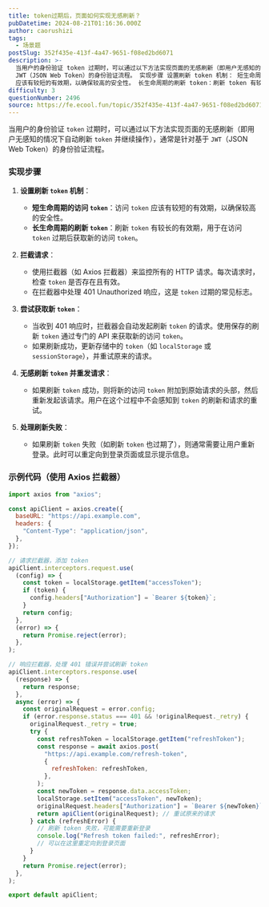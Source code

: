 ```yaml
---
title: token过期后，页面如何实现无感刷新？
pubDatetime: 2024-08-21T01:16:36.000Z
author: caorushizi
tags:
  - 场景题
postSlug: 352f435e-413f-4a47-9651-f08ed2bd6071
description: >-
  当用户的身份验证 token 过期时，可以通过以下方法实现页面的无感刷新（即用户无感知的情况下自动刷新 token 并继续操作），通常是针对基于
  JWT（JSON Web Token）的身份验证流程。 实现步骤 设置刷新 token 机制： 短生命周期的访问 token：访问 token
  应该有较短的有效期，以确保较高的安全性。 长生命周期的刷新 token：刷新 token 有较长的有效期，用于
difficulty: 3
questionNumber: 2496
source: https://fe.ecool.fun/topic/352f435e-413f-4a47-9651-f08ed2bd6071
---
```


当用户的身份验证 `token` 过期时，可以通过以下方法实现页面的无感刷新（即用户无感知的情况下自动刷新 `token` 并继续操作），通常是针对基于 `JWT`（JSON Web Token）的身份验证流程。

### 实现步骤

1. **设置刷新 `token` 机制**：

   - **短生命周期的访问 `token`**：访问 `token` 应该有较短的有效期，以确保较高的安全性。
   - **长生命周期的刷新 `token`**：刷新 `token` 有较长的有效期，用于在访问 `token` 过期后获取新的访问 `token`。

2. **拦截请求**：

   - 使用拦截器（如 Axios 拦截器）来监控所有的 HTTP 请求。每次请求时，检查 `token` 是否存在且有效。
   - 在拦截器中处理 401 Unauthorized 响应，这是 `token` 过期的常见标志。

3. **尝试获取新 `token`**：

   - 当收到 401 响应时，拦截器会自动发起刷新 `token` 的请求。使用保存的刷新 `token` 通过专门的 API 来获取新的访问 `token`。
   - 如果刷新成功，更新存储中的 `token`（如 `localStorage` 或 `sessionStorage`），并重试原来的请求。

4. **无感刷新 `token` 并重发请求**：

   - 如果刷新 `token` 成功，则将新的访问 `token` 附加到原始请求的头部，然后重新发起该请求。用户在这个过程中不会感知到 `token` 的刷新和请求的重试。

5. **处理刷新失败**：
   - 如果刷新 `token` 失败（如刷新 `token` 也过期了），则通常需要让用户重新登录。此时可以重定向到登录页面或显示提示信息。

### 示例代码（使用 Axios 拦截器）

```javascript
import axios from "axios";

const apiClient = axios.create({
  baseURL: "https://api.example.com",
  headers: {
    "Content-Type": "application/json",
  },
});

// 请求拦截器，添加 token
apiClient.interceptors.request.use(
  (config) => {
    const token = localStorage.getItem("accessToken");
    if (token) {
      config.headers["Authorization"] = `Bearer ${token}`;
    }
    return config;
  },
  (error) => {
    return Promise.reject(error);
  },
);

// 响应拦截器，处理 401 错误并尝试刷新 token
apiClient.interceptors.response.use(
  (response) => {
    return response;
  },
  async (error) => {
    const originalRequest = error.config;
    if (error.response.status === 401 && !originalRequest._retry) {
      originalRequest._retry = true;
      try {
        const refreshToken = localStorage.getItem("refreshToken");
        const response = await axios.post(
          "https://api.example.com/refresh-token",
          {
            refreshToken: refreshToken,
          },
        );
        const newToken = response.data.accessToken;
        localStorage.setItem("accessToken", newToken);
        originalRequest.headers["Authorization"] = `Bearer ${newToken}`;
        return apiClient(originalRequest); // 重试原来的请求
      } catch (refreshError) {
        // 刷新 token 失败，可能需要重新登录
        console.log("Refresh token failed:", refreshError);
        // 可以在这里重定向到登录页面
      }
    }
    return Promise.reject(error);
  },
);

export default apiClient;
```
